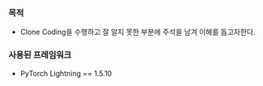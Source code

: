### 목적
- Clone Coding을 수행하고 잘 알지 못한 부분에 주석을 남겨 이해를 돕고자한다.

### 사용된 프레임워크
- PyTorch Lightning == 1.5.10


